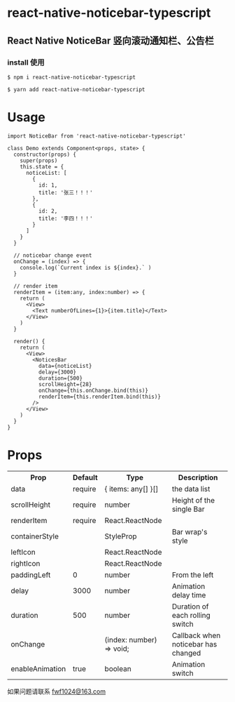 # react-native-noticebar-typescript
## React Native NoticeBar 竖向滚动通知栏、公告栏

### install 使用
```npm
$ npm i react-native-noticebar-typescript
```
```yarn
$ yarn add react-native-noticebar-typescript
```

# Usage

```
import NoticeBar from 'react-native-noticebar-typescript'

class Demo extends Component<props, state> {
  constructor(props) {
    super(props)
    this.state = {
      noticeList: [
        {
          id: 1,
          title: '张三！！！'
        },
        {
          id: 2,
          title: '李四！！！'
        }
      ]
    }
  }

  // noticebar change event
  onChange = (index) => {
    console.log(`Current index is ${index}.` )
  }

  // render item
  renderItem = (item:any, index:number) => {
    return (
      <View>
        <Text numberOfLines={1}>{item.title}</Text>
      </View>
    )
  }

  render() {
    return (
      <View>
        <NoticesBar
          data={noticeList}
          delay={3000}
          duration={500}
          scrollHeight={28}
          onChange={this.onChange.bind(this)}
          renderItem={this.renderItem.bind(this)}
        />
      </View>
    )
  }
}
```

# Props

<table>
    <tr>
        <th>Prop</th>
        <th>Default</th>
        <th>Type</th>
        <th>Description</th>
    </tr>
    <tr>
        <td>data</td>
        <td>require</td>
        <td>{ items: any[] }[]</td>
        <td>the data list</td>
    </tr>
    <tr>
        <td>scrollHeight</td>
        <td>require</td>
        <td>number</td>
        <td>Height of the single Bar</td>
    </tr>
    <tr>
        <td>renderItem</td>
        <td>require</td>
        <td>React.ReactNode</td>
        <td></td>
    </tr>
    <tr>
        <td>containerStyle</td>
        <td></td>
        <td>StyleProp</td>
        <td>Bar wrap's style</td>
    </tr>
    <tr>
        <td>leftIcon</td>
        <td></td>
        <td>React.ReactNode</td>
        <td></td>
    </tr>
    <tr>
        <td>rightIcon</td>
        <td></td>
        <td>React.ReactNode</td>
        <td></td>
    </tr>
    <tr>
        <td>paddingLeft</td>
        <td>0</td>
        <td>number</td>
        <td>From the left</td>
    </tr>
    <tr>
        <td>delay</td>
        <td>3000</td>
        <td>number</td>
        <td>Animation delay time</td>
    </tr>
    <tr>
        <td>duration</td>
        <td>500</td>
        <td>number</td>
        <td>Duration of each rolling switch</td>
    </tr>
    <tr>
        <td>onChange</td>
        <td></td>
        <td>(index: number) => void;</td>
        <td>Callback when noticebar has changed</td>
    </tr>
   <tr>
      <td>enableAnimation</td>
      <td>true</td>
      <td>boolean</td>
      <td>Animation switch</td>
  </tr>
</table>

如果问题请联系 fwf1024@163.com
